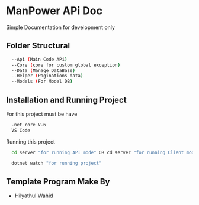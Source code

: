 # ManPower APi Doc

Simple Documentation for development only

## Folder Structural

```bash
  --Api (Main Code APi)
  --Core (core for custom global exception)
  --Data (Manage DataBase)
  --Helper (Paginations data)
  --Models (For Model DB)
```

## Installation and Running Project

For this project must be have

```bash
  .net core V.6
  VS Code
```

Running this project

```bash
  cd server "for running API mode" OR cd server "for running Client mode"

  dotnet watch "for running project"
```

## Template Program Make By

- Hilyathul Wahid
